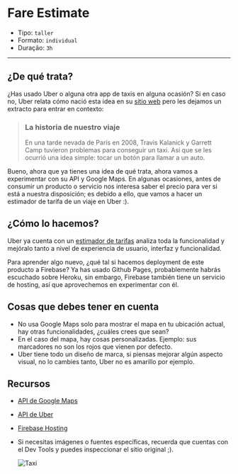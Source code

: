 # Fare Estimate

- Tipo: `taller`
- Formato: `individual`
- Duração: `3h`

***

## ¿De qué trata?

¿Has usado Uber o alguna otra app de taxis en alguna ocasión? Si en caso no, 
Uber relata cómo nació esta idea en su [sitio web](https://www.uber.com/es-MX/our-story/) 
pero les dejamos un extracto para entrar en contexto:

> ### La historia de nuestro viaje
>
> En una tarde nevada de París en 2008, Travis Kalanick y Garrett Camp tuvieron 
> problemas para conseguir un taxi. Así que se les ocurrió una idea simple: 
> tocar un botón para llamar a un auto.

Bueno, ahora que ya tienes una idea de qué trata, ahora vamos a experimentar con
su API y Google Maps. En algunas ocasiones, antes de consumir un producto o 
servicio nos interesa saber el precio para ver si está a nuestra disposición; es
debido a ello, que vamos a hacer un estimador de tarifa de un viaje en Uber :).

## ¿Cómo lo hacemos?

Uber ya cuenta con un [estimador de tarifas](https://www.uber.com/es-MX/fare-estimate/)
analiza toda la funcionalidad y mejóralo tanto a nivel de experiencia de usuario,
interfaz y funcionalidad.

Para aprender algo nuevo, ¿qué tal si hacemos deployment de este producto a 
Firebase? Ya has usado Github Pages, probablemente habrás escuchado sobre Heroku,
sin embargo, Firebase también tiene un servicio de hosting, así que aprovechemos
en experimentar con él.

## Cosas que debes tener en cuenta

- No usa Google Maps solo para mostrar el mapa en tu ubicación actual, hay otras
  funcionalidades, ¿cuáles crees que sean?
- En el caso del mapa, hay cosas personalizadas. Ejemplo: sus marcadores no son
  los rojos que vienen por defecto.
- Uber tiene todo un diseño de marca, si piensas mejorar algún aspecto visual,
  no lo cambies tanto, Uber no es amarillo por ejemplo.

## Recursos

- [API de Google Maps](https://developers.google.com/maps/documentation/javascript/?hl=es-419)
- [API de Uber](https://developer.uber.com/)
- [Firebase Hosting](https://firebase.google.com/docs/hosting/?hl=es-419)
- Si necesitas imágenes o fuentes específicas, recuerda que cuentas con el Dev
  Tools y puedes inspeccionar el sitio original ;).

  ![Taxi](https://media.giphy.com/media/l378ttOMPcsaKMXVC/giphy.gif)
